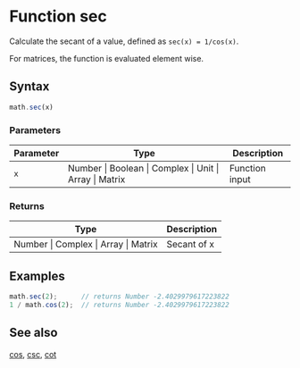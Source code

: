 # Function sec

Calculate the secant of a value, defined as `sec(x) = 1/cos(x)`.

For matrices, the function is evaluated element wise.


## Syntax

```js
math.sec(x)
```

### Parameters

Parameter | Type | Description
--------- | ---- | -----------
`x` | Number &#124; Boolean &#124; Complex &#124; Unit &#124; Array &#124; Matrix | Function input

### Returns

Type | Description
---- | -----------
Number &#124; Complex &#124; Array &#124; Matrix | Secant of x


## Examples

```js
math.sec(2);      // returns Number -2.4029979617223822
1 / math.cos(2);  // returns Number -2.4029979617223822
```


## See also

[cos](cos.md),
[csc](csc.md),
[cot](cot.md)


<!-- Note: This file is automatically generated from source code comments. Changes made in this file will be overridden. -->
